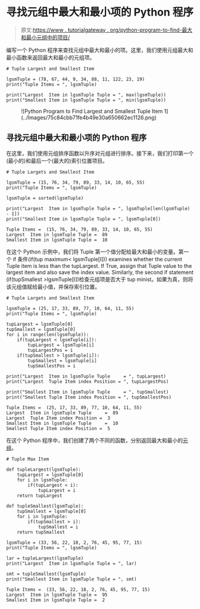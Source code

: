 # 寻找元组中最大和最小项的 Python 程序

> 原文:[https://www . tutorialgateway . org/python-program-to-find-最大和最小元组中的项目/](https://www.tutorialgateway.org/python-program-to-find-largest-and-smallest-item-in-a-tuple/)

编写一个 Python 程序来查找元组中最大和最小的项。这里，我们使用元组最大和最小函数来返回最大和最小的元组项。

```
# Tuple Largest and Smallest Item

lgsmTuple = (78, 67, 44, 9, 34, 88, 11, 122, 23, 19)
print("Tuple Items = ", lgsmTuple)

print("Largest  Item in lgsmTuple Tuple = ", max(lgsmTuple))
print("Smallest Item in lgsmTuple Tuple = ", min(lgsmTuple))
```

<figure class="wp-block-image size-large">![Python Program to Find Largest and Smallest Tuple Item 1](../Images/75c84cbb71fe4b49e30a650662ec1126.png)</figure>

## 寻找元组中最大和最小项的 Python 程序

在这里，我们使用元组排序函数以升序对元组进行排序。接下来，我们打印第一个(最小的)和最后一个(最大的)索引位置项目。

```
# Tuple Largets and Smallest Item

lgsmTuple = (15, 76, 34, 79, 89, 33, 14, 10, 65, 55) 
print("Tuple Items = ", lgsmTuple)

lgsmTuple = sorted(lgsmTuple)

print("Largest  Item in lgsmTuple Tuple = ", lgsmTuple[len(lgsmTuple) - 1])
print("Smallest Item in lgsmTuple Tuple = ", lgsmTuple[0])
```

```
Tuple Items =  (15, 76, 34, 79, 89, 33, 14, 10, 65, 55)
Largest  Item in lgsmTuple Tuple =  89
Smallest Item in lgsmTuple Tuple =  10
```

在这个 Python 示例中，我们将 Tuple 第一个值分配给最大和最小的变量。第一个 if 条件(if(tup maximum< lgsmTuple[I])) examines whether the current Tuple item is less than the tupLargest. If True, assign that Tuple value to the largest item and also save the index value. Similarly, the second if statement (if(tupSmallest >lgsmTuple[I])检查元组项是否大于 tup minist。如果为真，则将该元组值赋给最小值，并保存索引位置。

```
# Tuple Largets and Smallest Item

lgsmTuple = (25, 17, 33, 89, 77, 10, 64, 11, 55) 
print("Tuple Items = ", lgsmTuple)

tupLargest = lgsmTuple[0]
tupSmallest = lgsmTuple[0]
for i in range(len(lgsmTuple)):
    if(tupLargest < lgsmTuple[i]):
        tupLargest = lgsmTuple[i]
        tupLargestPos = i
    if(tupSmallest > lgsmTuple[i]):
        tupSmallest = lgsmTuple[i]
        tupSmallestPos = i

print("Largest  Item in lgsmTuple Tuple     = ", tupLargest)
print("Largest  Tuple Item index Position = ", tupLargestPos)

print("Smallest Item in lgsmTuple Tuple     = ", tupSmallest)
print("Smallest Tuple Item index Position = ", tupSmallestPos)
```

```
Tuple Items =  (25, 17, 33, 89, 77, 10, 64, 11, 55)
Largest  Item in lgsmTuple Tuple     =  89
Largest  Tuple Item index Position =  3
Smallest Item in lgsmTuple Tuple     =  10
Smallest Tuple Item index Position =  5
```

在这个 Python 程序中，我们创建了两个不同的函数，分别返回最大和最小的[元组](https://www.tutorialgateway.org/python-tuple/)。

```
# Tuple Max Item

def tupleLargest(lgsmTuple):
    tupLargest = lgsmTuple[0]
    for i in lgsmTuple:
        if(tupLargest < i):
            tupLargest = i
    return tupLargest

def tupleSmallest(lgsmTuple):
    tupSmallest = lgsmTuple[0]
    for i in lgsmTuple:
        if(tupSmallest > i):
            tupSmallest = i
    return tupSmallest

lgsmTuple = (33, 56, 22, 18, 2, 76, 45, 95, 77, 15) 
print("Tuple Items = ", lgsmTuple)

lar = tupleLargest(lgsmTuple)
print("Largest  Item in lgsmTuple Tuple = ", lar)

smt = tupleSmallest(lgsmTuple)
print("Smallest Item in lgsmTuple Tuple = ", smt)
```

```
Tuple Items =  (33, 56, 22, 18, 2, 76, 45, 95, 77, 15)
Largest  Item in lgsmTuple Tuple =  95
Smallest Item in lgsmTuple Tuple =  2
```